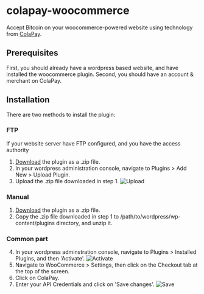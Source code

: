 colapay-woocommerce
===================

Accept Bitcoin on your woocommerce-powered website using
technology from [ColaPay](https://www.colapay.com).

## Prerequisites

First, you should already have a wordpress based website, and have installed the woocommerce plugin.
Second, you should have an account & merchant on ColaPay.

## Installation

There are two methods to install the plugin:

### FTP

If your website server have FTP configured, and you have the access authority

1. [Download](https://github.com/bobofzhang/colapay-woocommerce/archive/master.zip) the plugin as a .zip file.
2. In your wordpress administration console, navigate to Plugins > Add New > Upload Plugin.
3. Upload the .zip file downloaded in step 1. ![Upload](http://i.imgur.com/yqMnLXZ.jpg)

### Manual

1. [Download](https://github.com/bobofzhang/colapay-woocommerce/archive/master.zip) the plugin as a .zip file.
2. Copy the .zip file downloaded in step 1 to /path/to/wordpress/wp-content/plugins directory, and unzip it.

### Common part
4. In your wordpress adminstration console, navigate to Plugins > Installed Plugins, and then 'Activate'. ![Activate](http://i.imgur.com/hh0Pq0G.jpg)
5. Navigate to WooCommerce > Settings, then click on the Checkout tab at the top of the screen.
6. Click on ColaPay.
7. Enter your API Credentials and click on 'Save changes'. ![Save](http://i.imgur.com/N5AEvec.jpg)

